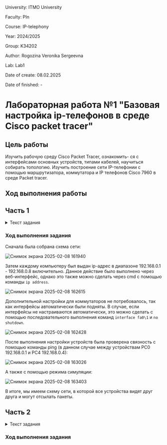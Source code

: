 University: ITMO University

Faculty: PIn

Course: IP-telephony

Year: 2024/2025

Group: K34202

Author: Rogozina Veronika Sergeevna

Lab: Lab1

Date of create: 08.02.2025

Date of finished: -

# Лабораторная работа №1 "Базовая настройка ip-телефонов в среде Сisco packet tracer"

## Цель работы
Изучить рабочую среду Cisco Packet Tracer, ознакомить- ся с интерфейсами основных устройств, типами кабелей, научиться собирать топологию. Изучить построение сети IP-телефонии с помощью маршрутизатора, коммутатора и IP телефонов Cisco 7960 в среде Packet tracer. 

## Ход выполнения работы 

## Часть 1

<details>
  <summary>Текст задания</summary>
  
  1. Изучить теоретическую и практическую части лабораторной работы.
  
  2. Собрать схему соединения.
  
  3. Научиться настраивать коммутаторы и компьютеры для полноценной работы сети.
  
  4. Научиться применять основной список команд для конфигурирования устройств сети.
  
  5. После выполнения необходимых настроек необходимо убедиться в том, что любой компьютер одной сети посредством пинга передает пакеты любому компьютеру другой сети.
</details>

### Ход выполнения задания

Сначала была собрана схема сети:

![Снимок экрана 2025-02-08 161940](https://github.com/user-attachments/assets/e680aabd-aa5c-47dc-a1ab-d8280e4c0f2b)


Затем каждому компьютеру был выдан ip-адрес в диапазоне 192.168.0.1 - 192.168.0.8 включительно. Данное действие было выполнено через веб-интерфейс, однако это также можно сделать через cmd с помощью команды `ip address`.

![Снимок экрана 2025-02-08 162615](https://github.com/user-attachments/assets/9d76da66-73c6-4160-95ef-3c4ecbc1eb3d)

Дополнительной настройки для коммутаторов не потребовалось, так как интерфейсы автоматически были подняты. В случае, если интерфейсы не настраиваются автоматически, это можно сделать с помощью последовательного выполнения команд `interface fa0\1` и `no shutdown`. 

![Снимок экрана 2025-02-08 162428](https://github.com/user-attachments/assets/2ac5f879-400d-405c-89b1-2ea731bfd843)

После выполнения настройки устройств была проверена связность с помощью команды ping (в данном случае между устройствам PC0 192.168.0.1 и PC4 192.168.0.4): 

![Снимок экрана 2025-02-08 163026](https://github.com/user-attachments/assets/4375654b-7dbe-4e70-9f65-43f882031cd4)

А также с помощью режима симуляции: 

![Снимок экрана 2025-02-08 163403](https://github.com/user-attachments/assets/1b959d48-d070-4985-9c5c-ad6ebea93078)

В итоге, мы имеем схему сети, в которой все устройства видят друг друга и могут отсылать пакеты. 

## Часть 2

<details>
  <summary>Текст задания</summary>
  
  1. Собрать схему соединения, указанную на рисунке
  
  2. Изменить имя маршрутизатора на CMERouter.
  
  3. Настроить интерфейс fa0/0 на маршрутизаторе Cisco 2811 (CMERouter).
  
  4. Настроить DHCP сервера для передачи голоса и данных на маршрутизаторе - Cisco 2811.
  
  5. Настроить услуги телефонии Cisco CallManager Express на маршрутизаторе 2811.
  
  6. Настроить маршрутизацию сети.
  
  7. Создать VLAN порты на коммутаторе для взаимодействия коммутатора с маршрутизатором и подключить IP телефоны.
  
  8. Настроить IP-телефоны, присвоить им номера и соединить с коммутатором.
  
  9. Проверить звонки между телефонами и проверить остальные сервисы (перевод звонков, конференц-связь, перехват звонка).
  
</details>

### Ход выполнения задания
